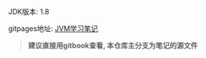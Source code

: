 JDK版本: 1.8

gitpages地址: [JVM学习笔记](https://fightzhong.github.io/JVMStudy/)

> **建议直接用gitbook查看, 本仓库主分支为笔记的源文件**


